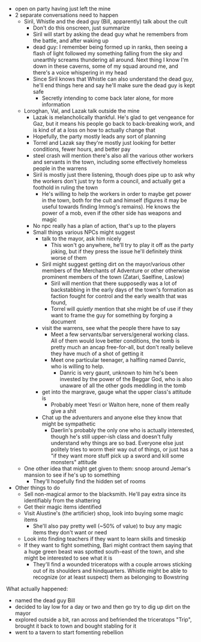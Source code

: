 - open on party having just left the mine
- 2 separate conversations need to happen
  - Siril, Whistle and the dead guy (Bill, apparently) talk about the cult
    - Don't do this onscreen, just summarize
    - Siril will start by asking the dead guy what he remembers from the battle, and after waking up
    - dead guy: I remember being formed up in ranks, then seeing a flash of light followed my something falling from the sky and unearthly screams thundering all around. Next thing I know I'm down in these caverns, some of my squad around me, and there's a voice whispering in my head
    - Since Siril knows that Whistle can also understand the dead guy, he'll end things here and say he'll make sure the dead guy is kept safe
      - Secretly intending to come back later alone, for more information
  - Loroghan, Val, and Lazak talk outside the mine
    - Lazak is melancholically thankful. He's glad to get vengeance for Gaz, but it means his people go back to back-breaking work, and is kind of at a loss on how to actually change that
    - Hopefully, the party mostly leads any sort of planning
    - Torrel and Lazak say they're mostly just looking for better conditions, fewer hours, and better pay
    - steel crash will mention there's also all the various other workers and servants in the town, including some effectively homeless people in the warrens
    - Siril is mostly just there listening, though does pipe up to ask why the workers don't just try to form a council, and actually get a foothold in ruling the town
      - He's willing to help the workers in order to maybe get power in the town, both for the cult and himself (figures it may be useful towards finding Immog's remains). He knows the power of a mob, even if the other side has weapons and magic
    - No npc really has a plan of action, that's up to the players
    - Small things various NPCs might suggest
      - talk to the mayor, ask him nicely
        - This won't go anywhere, he'll try to play it off as the party joking, but if they press the issue he'll definitely think worse of them
      - Siril might suggest getting dirt on the mayor/various other members of the Merchants of Adventure or other otherwise prominent members of the town (Zatari, Saelfine, Laslow)
        - Siril will mention that there supposedly was a lot of backstabbing in the early days of the town's formation as faction fought for control and the early wealth that was found, 
        - Torrel will *quietly* mention that she might be of use if they want to frame the guy for something by forging a document
      - visit the warrens, see what the people there have to say
        - Meet a few servants/bar servers/general working class. All of them would love better conditions, the tomb is pretty much an ancap free-for-all, but don't really believe they have much of a shot of getting it
        - Meet one particular teenager, a halfling named Danric, who is willing to help.
          - Danric is very gaunt, unknown to him he's been invested by the power of the Beggar God, who is also unaware of all the other gods meddling in the tomb
      - get into the margrave, gauge what the upper class's attitude is
        - Probably meet Yesri or Walton here, none of them really give a shit
      - Chat up the adventurers and anyone else they know that might be sympathetic
        - Daerlin's probably the only one who is actually interested, though he's still upper-ish class and doesn't fully understand why things are so bad. Everyone else just politely tries to worm their way out of things, or just has a "if they want more stuff pick up a sword and kill some monsters" attitude
  - One other idea that might get given to them: snoop around Jemar's mansion to see if he's up to something
    - They'll hopefully find the hidden set of rooms
- Other things to do
  - Sell non-magical armor to the blacksmith. He'll pay extra since its identifiably from the shattering
  - Get their magic items identified
  - Visit Alustine's (the artificier) shop, look into buying some magic items
    - She'll also pay pretty well (~50% of value) to buy any magic items they don't want or need
  - Look into finding teachers if they want to learn skills and timeskip
  - If they want to fight something, Bari might contract them saying that a huge green beast was spotted south-east of the town, and she might be interested to see what it is
    - They'll find a wounded triceratops with a couple arrows sticking out of its shoulders and hindquarters. Whistle might be able to recognize (or at least suspect) them as belonging to Bowstring


What actually happened:
- named the dead guy Bill
- decided to lay low for a day or two and then go try to dig up dirt on the mayor
- explored outside a bit, ran across and befriended the triceratops "Trip", brought it back to town and bought stabling for it
- went to a tavern to start fomenting rebellion
